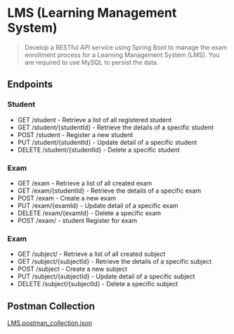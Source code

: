 # LMS (Learning Management System)

> Develop a RESTful API service using Spring Boot to manage the exam enrollment process for a Learning Management System (LMS). You are required to use MySQL to persist the data.

## Endpoints

### Student
- GET /student - Retrieve a list of all registered student
- GET /student/{studentId} - Retrieve the details of a specific student
- POST /student - Register a new student
- PUT /student/{studentId} - Update detail of a specific student
- DELETE /student/{studentId} - Delete a specific student

### Exam
- GET /exam - Retrieve a list of all created exam
- GET /exam/{studentId} - Retrieve the details of a specific exam
- POST /exam - Create a new exam
- PUT /exam/{examId} - Update detail of a specific exam
- DELETE /exam/{examId} - Delete a specific exam
- POST /exam/ - student Register for exam

### Exam
- GET /subject/ - Retrieve a list of all created subject
- GET /subject/{subjectId} - Retrieve the details of a specific subject
- POST /subject - Create a new subject
- PUT /subject/{subjectId} - Update detail of a specific subject
- DELETE /subject/{subjectId} - Delete a specific subject


## Postman Collection
[LMS.postman_collection.json](https://github.com/user-attachments/files/18058664/LMS.postman_collection.json)

